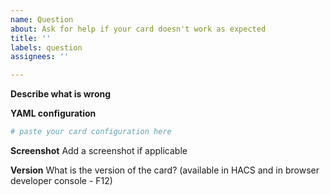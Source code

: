 ```yaml
---
name: Question
about: Ask for help if your card doesn't work as expected
title: ''
labels: question
assignees: ''

---
```


**Describe what is wrong**

**YAML configuration**
```yaml
# paste your card configuration here
```

**Screenshot**
Add a screenshot if applicable

**Version**
What is the version of the card? (available in HACS and in browser developer console - F12)
